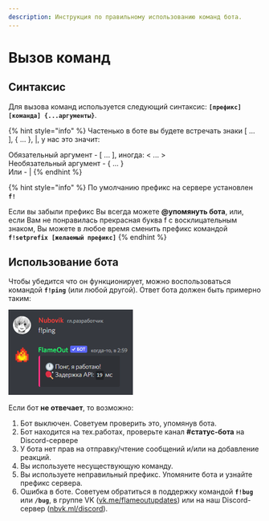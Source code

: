```yaml
---
description: Инструкция по правильному использованию команд бота.
---
```


# Вызов команд

## Синтаксис

Для вызова команд используется следующий синтаксис: **`[префикс][команда] {...аргументы}`**.

{% hint style="info" %}
Частенько в боте вы будете встречать знаки \[ ... ], { ... }, |, у нас это значит:

Обязательный аргумент - \[ ... ], иногда: < ... >\
Необязательный аргумент - { ... }\
Или - |
{% endhint %}

{% hint style="info" %}
По умолчанию префикс на сервере установлен **`f!`**

Если вы забыли префикс Вы всегда можете **@упомянуть бота**, или, если Вам не понравилась прекрасная буква f с восклицательным знаком, Вы можете в любое время сменить префикс командой **`f!setprefix [желаемый префикс]`**
{% endhint %}

## Использование бота

Чтобы убедится что он функционирует, можно воспользоваться командой **`f!ping`** (или любой другой). Ответ бота должен быть примерно таким:

![](<../.gitbook/assets/image (202).png>)

Если бот **не отвечает**, то возможно:

1. Бот выключен. Советуем проверить это, упомянув бота.
2. Бот находится на тех.работах, проверьте канал **#статус-бота** на Discord-сервере
3. У бота нет прав на отправку/чтение сообщений и/или на добавление реакций.
4. Вы используете несуществующую команду.
5. Вы используете неправильный префикс. Упомяните бота и узнайте префикс сервера.
6. Ошибка в боте. Советуем обратиться в поддержку командой **`f!bug`** или **`/bug`**, в группе VK ([vk.me/flameoutupdates](https://vk.me/flameoutupdates)) или на наш Discord-сервер ([nbvk.ml/discord](https://nbvk.ml/discord)).
